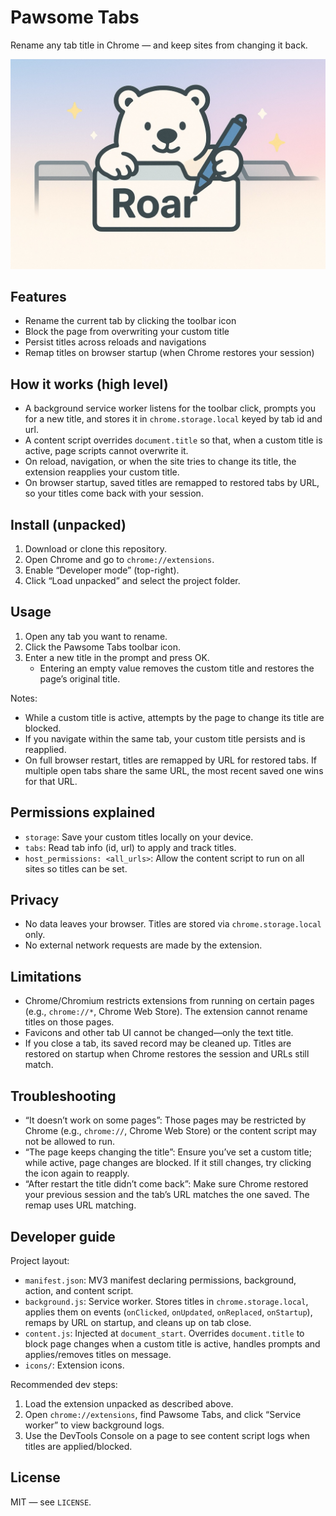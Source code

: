 # Pawsome Tabs

Rename any tab title in Chrome — and keep sites from changing it back.

![](./docs/poster.jpeg)

## Features

- Rename the current tab by clicking the toolbar icon
- Block the page from overwriting your custom title
- Persist titles across reloads and navigations
- Remap titles on browser startup (when Chrome restores your session)

## How it works (high level)

- A background service worker listens for the toolbar click, prompts you for a new title, and stores it in `chrome.storage.local` keyed by tab id and url.
- A content script overrides `document.title` so that, when a custom title is active, page scripts cannot overwrite it.
- On reload, navigation, or when the site tries to change its title, the extension reapplies your custom title.
- On browser startup, saved titles are remapped to restored tabs by URL, so your titles come back with your session.

## Install (unpacked)

1. Download or clone this repository.
2. Open Chrome and go to `chrome://extensions`.
3. Enable “Developer mode” (top-right).
4. Click “Load unpacked” and select the project folder.

## Usage

1. Open any tab you want to rename.
2. Click the Pawsome Tabs toolbar icon.
3. Enter a new title in the prompt and press OK.
   - Entering an empty value removes the custom title and restores the page’s original title.

Notes:

- While a custom title is active, attempts by the page to change its title are blocked.
- If you navigate within the same tab, your custom title persists and is reapplied.
- On full browser restart, titles are remapped by URL for restored tabs. If multiple open tabs share the same URL, the most recent saved one wins for that URL.

## Permissions explained

- `storage`: Save your custom titles locally on your device.
- `tabs`: Read tab info (id, url) to apply and track titles.
- `host_permissions: <all_urls>`: Allow the content script to run on all sites so titles can be set.

## Privacy

- No data leaves your browser. Titles are stored via `chrome.storage.local` only.
- No external network requests are made by the extension.

## Limitations

- Chrome/Chromium restricts extensions from running on certain pages (e.g., `chrome://*`, Chrome Web Store). The extension cannot rename titles on those pages.
- Favicons and other tab UI cannot be changed—only the text title.
- If you close a tab, its saved record may be cleaned up. Titles are restored on startup when Chrome restores the session and URLs still match.

## Troubleshooting

- “It doesn’t work on some pages”: Those pages may be restricted by Chrome (e.g., `chrome://`, Chrome Web Store) or the content script may not be allowed to run.
- “The page keeps changing the title”: Ensure you’ve set a custom title; while active, page changes are blocked. If it still changes, try clicking the icon again to reapply.
- “After restart the title didn’t come back”: Make sure Chrome restored your previous session and the tab’s URL matches the one saved. The remap uses URL matching.

## Developer guide

Project layout:

- `manifest.json`: MV3 manifest declaring permissions, background, action, and content script.
- `background.js`: Service worker. Stores titles in `chrome.storage.local`, applies them on events (`onClicked`, `onUpdated`, `onReplaced`, `onStartup`), remaps by URL on startup, and cleans up on tab close.
- `content.js`: Injected at `document_start`. Overrides `document.title` to block page changes when a custom title is active, handles prompts and applies/removes titles on message.
- `icons/`: Extension icons.

Recommended dev steps:

1. Load the extension unpacked as described above.
2. Open `chrome://extensions`, find Pawsome Tabs, and click “Service worker” to view background logs.
3. Use the DevTools Console on a page to see content script logs when titles are applied/blocked.

## License

MIT — see `LICENSE`.
